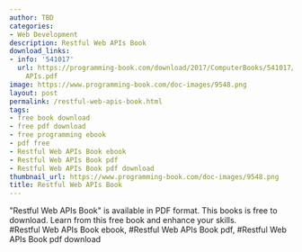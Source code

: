 ```yaml
---
author: TBD
categories:
- Web Development
description: Restful Web APIs Book
download_links:
- info: '541017'
  url: https://programming-book.com/download/2017/ComputerBooks/541017/Restful Web
    APIs.pdf
image: https://www.programming-book.com/doc-images/9548.png
layout: post
permalink: /restful-web-apis-book.html
tags:
- free book download
- free pdf download
- free programming ebook
- pdf free
- Restful Web APIs Book ebook
- Restful Web APIs Book pdf
- Restful Web APIs Book pdf download
thumbnail_url: https://www.programming-book.com/doc-images/9548.png
title: Restful Web APIs Book
---
```


 
<div class="item-desc text-justify">
  "Restful Web APIs Book" is available in PDF format. This books is free to download. Learn from this free book and enhance your skills.
  <br>
  #Restful Web APIs Book ebook, #Restful Web APIs Book pdf, #Restful Web APIs Book pdf download
</div>